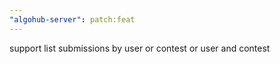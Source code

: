 ```yaml
---
"algohub-server": patch:feat
---
```


support list submissions by user or contest or user and contest